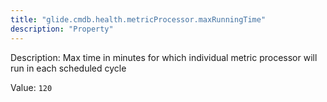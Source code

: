 ```yaml
---
title: "glide.cmdb.health.metricProcessor.maxRunningTime"
description: "Property"
---
```


Description: Max time in minutes for which individual metric processor will run in each scheduled cycle

Value: `120`